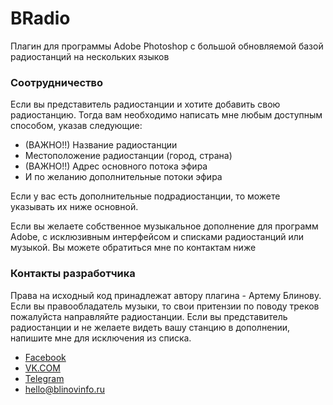 # BRadio
Плагин для программы Adobe Photoshop c большой обновляемой базой радиостанций на нескольких языков


### Соотрудничество

Если вы представитель радиостанции и хотите добавить свою радиостанцию. Тогда вам необходимо написать мне любым доступным способом, указав следующие:

- (ВАЖНО!!) Название радиостанции
- Местоположение радиостанции (город, страна)
- (ВАЖНО!!) Адрес основного потока эфира 
- И по желанию дополнительные потоки эфира

Если у вас есть дополнительные подрадиостанции, то можете указывать их ниже основной.

Если вы желаете собственное музыкальное дополнение для программ Adobe, с исклюзивным интерфейсом и списками радиостанций или  музыкой. Вы можете обратиться мне по контактам ниже

### Контакты разработчика

Права на исходный код принадлежат автору плагина - Артему Блинову. Если вы правообладатель музыки, то свои притензии по поводу треков пожалуйста направляйте радиостанции. Если вы представитель радиостанции и не желаете видеть вашу станцию в дополнении, напишите мне для исключения из списка. 

- [Facebook](https://www.facebook.com/blinovinfo "My Facebook")
- [VK.COM](https://vk.com/blinovinfo "My VK")
- [Telegram](https://t.me/ "My Telegram")
- hello@blinovinfo.ru
